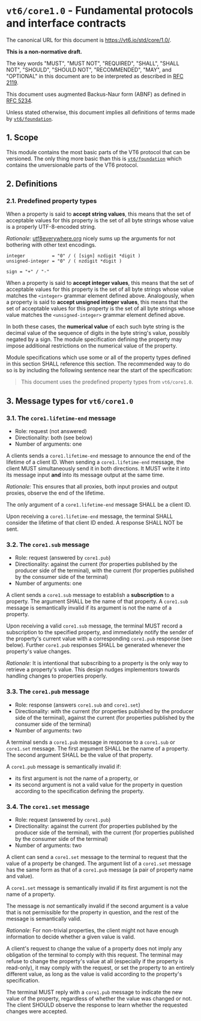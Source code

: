 <!-- draft -->
# `vt6/core1.0` - Fundamental protocols and interface contracts

The canonical URL for this document is <https://vt6.io/std/core/1.0/>.

**This is a non-normative draft.**

The key words "MUST", "MUST NOT", "REQUIRED", "SHALL", "SHALL NOT", "SHOULD", "SHOULD NOT", "RECOMMENDED", "MAY", and "OPTIONAL" in this document are to be interpreted as described in [RFC 2119](https://tools.ietf.org/html/rfc2119).

This document uses augmented Backus-Naur form (ABNF) as defined in [RFC 5234](https://tools.ietf.org/html/rfc5234).

Unless stated otherwise, this document implies all definitions of terms made by [`vt6/foundation`](https://vt6.io/std/foundation/).

## 1. Scope

This module contains the most basic parts of the VT6 protocol that can be versioned.
The only thing more basic than this is [`vt6/foundation`](https://vt6.io/std/foundation/) which contains the unversionable parts of the VT6 protocol.

## 2. Definitions

### 2.1. Predefined property types

When a property is said to **accept string values**, this means that the set of acceptable values for this property is the set of all byte strings whose value is a properly UTF-8-encoded string.

*Rationale:* [utf8everywhere.org](http://utf8everywhere.org) nicely sums up the arguments for not bothering with other text encodings.

```abnf
integer          = "0" / ( [sign] nzdigit *digit )
unsigned-integer = "0" / ( nzdigit *digit )

sign = "+" / "-"
```

When a property is said to **accept integer values**, this means that the set of acceptable values for this property is the set of all byte strings whose value matches the `<integer>` grammar element defined above.
Analogously, when a property is said to **accept unsigned integer values**, this means that the set of acceptable values for this property is the set of all byte strings whose value matches the `<unsigned-integer>` grammar element defined above.

In both these cases, the **numerical value** of each such byte string is the decimal value of the sequence of digits in the byte string's value, possibly negated by a sign.
The module specification defining the property may impose additional restrictions on the numerical value of the property.

Module specifications which use some or all of the property types defined in this section SHALL reference this section.
The recommended way to do so is by including the following sentence near the start of the specification:

> This document uses the predefined property types from `vt6/core1.0`.

## 3. Message types for `vt6/core1.0`

### 3.1. The `core1.lifetime-end` message

- Role: request (not answered)
- Directionality: both (see below)
- Number of arguments: one

A clients sends a `core1.lifetime-end` message to announce the end of the lifetime of a client ID.
When sending a `core1.lifetime-end` message, the client MUST simultaneously send it in both directions.
It MUST write it into its message input **and** into its message output at the same time.

*Rationale:* This ensures that all proxies, both input proxies and output proxies, observe the end of the lifetime.

The only argument of a `core1.lifetime-end` message SHALL be a client ID.

Upon receiving a `core1.lifetime-end` message, the terminal SHALL consider the lifetime of that client ID ended.
A response SHALL NOT be sent.

### 3.2. The `core1.sub` message

- Role: request (answered by `core1.pub`)
- Directionality: against the current (for properties published by the producer side of the terminal), with the current (for properties published by the consumer side of the terminal)
- Number of arguments: one

A client sends a `core1.sub` message to establish a **subscription** to a property.
The argument SHALL be the name of that property.
A `core1.sub` message is semantically invalid if its argument is not the name of a property.

Upon receiving a valid `core1.sub` message, the terminal MUST record a subscription to the specified property, and immediately notify the sender of the property's current value with a corresponding `core1.pub` response (see below).
Further `core1.pub` responses SHALL be generated whenever the property's value changes.

*Rationale:* It is intentional that subscribing to a property is the only way to retrieve a property's value.
This design nudges implementors towards handling changes to properties properly.

### 3.3. The `core1.pub` message

- Role: response (answers `core1.sub` and `core1.set`)
- Directionality: with the current (for properties published by the producer side of the terminal), against the current (for properties published by the consumer side of the terminal)
- Number of arguments: two

A terminal sends a `core1.pub` message in response to a `core1.sub` or `core1.set` message.
The first argument SHALL be the name of a property.
The second argument SHALL be the value of that property.

A `core1.pub` message is semantically invalid if:

- its first argument is not the name of a property, or
- its second argument is not a valid value for the property in question according to the specification defining the property.

### 3.4. The `core1.set` message

- Role: request (answered by `core1.pub`)
- Directionality: against the current (for properties published by the producer side of the terminal), with the current (for properties published by the consumer side of the terminal)
- Number of arguments: two

A client can send a `core1.set` message to the terminal to request that the value of a property be changed.
The argument list of a `core1.set` message has the same form as that of a `core1.pub` message (a pair of property name and value).

A `core1.set` message is semantically invalid if its first argument is not the name of a property.

The message is *not* semantically invalid if the second argument is a value that is not permissible for the property in question, and the rest of the message is semantically valid.

*Rationale:* For non-trivial properties, the client might not have enough information to decide whether a given value is valid.

A client's request to change the value of a property does not imply any obligation of the terminal to comply with this request.
The terminal may refuse to change the property's value at all (especially if the property is read-only), it may comply with the request, or set the property to an entirely different value, as long as the value is valid according to the property's specification.

The terminal MUST reply with a `core1.pub` message to indicate the new value of the property, regardless of whether the value was changed or not.
The client SHOULD observe the response to learn whether the requested changes were accepted.
